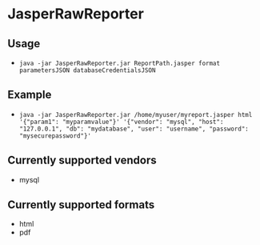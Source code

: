 # JasperRawReporter

## Usage

* `java -jar JasperRawReporter.jar ReportPath.jasper format parametersJSON databaseCredentialsJSON`

## Example

* `java -jar JasperRawReporter.jar /home/myuser/myreport.jasper html '{"param1": "myparamvalue"}' '{"vendor": "mysql", "host": "127.0.0.1", "db": "mydatabase", "user": "username", "password": "mysecurepassword"}'`

## Currently supported vendors

* mysql


## Currently supported formats

* html
* pdf